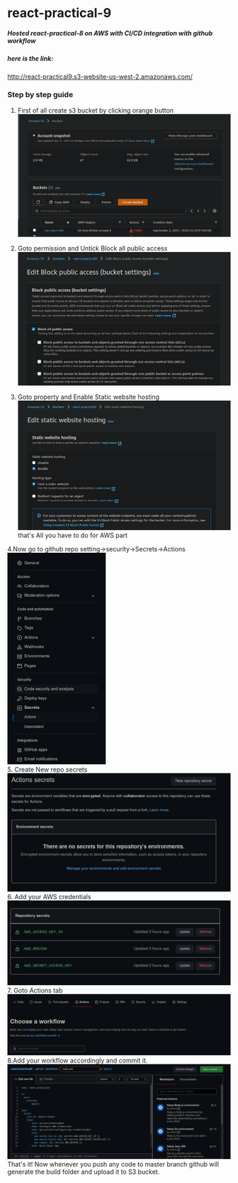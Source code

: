 # react-practical-9

##### Hosted react-practical-8 on AWS with CI/CD integration with github workflow
##### here is the link: 
http://react-practical9.s3-website-us-west-2.amazonaws.com/

### Step by step guide

1. First of all create s3 bucket by clicking orange button</br>
![screenshot](./public/createBucket.png)</br>

2. Goto permission and  Untick Block all public access </br>
![screenshot](./public/blockPublicAccess.png)</br>

3. Goto property and Enable Static website hosting</br>
![screenshot](./public/enableStaticHosting.png)</br>
 that's All you have to do  for AWS part</br>

4.Now go to github repo setting->security->Secrets->Actions</br>
![screenshot](./public/secretAction.png)</br>
5. Create New repo secrets</br>
   ![screenshot](./public/newRepoSecret.png)</br>
6. Add your AWS credentials</br>
   ![screenshot](./public/addSecrets.png)</br>
7. Goto Actions tab</br>
![screenshot](./public/gotoActionWorkflow.png)</br>
8.Add your workflow accordingly and commit it.</br>
![screenshot](./public/addWorkflowandCommit.png)</br>
  That's it! Now whenever you push any code to master branch github will generate the build folder and upload it to S3 bucket.